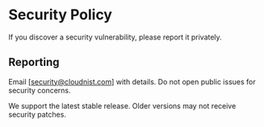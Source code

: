 # Security Policy

If you discover a security vulnerability, please report it privately.

## Reporting
Email [security@cloudnist.com] with details. Do not open public issues for security concerns.

We support the latest stable release. Older versions may not receive security patches.
